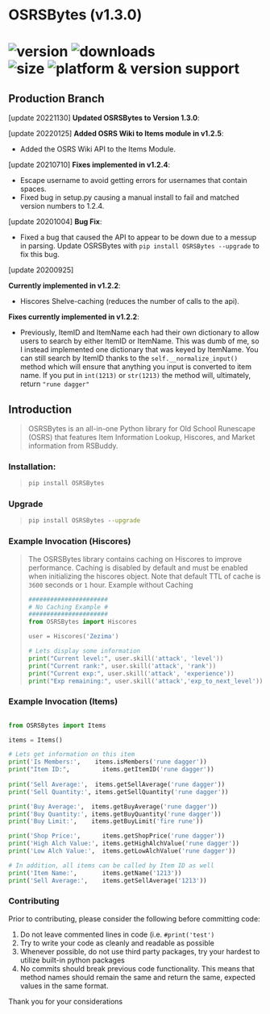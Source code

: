 # OSRSBytes (v1.3.0)
![version](https://img.shields.io/pypi/v/OSRSBytes?style=for-the-badge)
![downloads](https://img.shields.io/pypi/dm/OSRSBytes?style=for-the-badge)<br>
![size](https://img.shields.io/github/languages/code-size/coffee-fueled-deadlines/osrsbytes?style=for-the-badge)
![platform & version support](https://img.shields.io/pypi/pyversions/OSRSBytes?style=for-the-badge)
=======
## Production Branch
[update 20221130]
__Updated OSRSBytes to Version 1.3.0__:

[update 20220125]
__Added OSRS Wiki to Items module in v1.2.5__:
* Added the OSRS Wiki API to the Items Module.

[update 20210710]
__Fixes implemented in v1.2.4__:
* Escape username to avoid getting errors for usernames that contain spaces.
* Fixed bug in setup.py causing a manual install to fail and matched version numbers to 1.2.4.

[update 20201004]
__Bug Fix__:
* Fixed a bug that caused the API to appear to be down due to a messup in parsing.  Update OSRSBytes with `pip install OSRSBytes --upgrade` to fix this bug.

[update 20200925]

__Currently implemented in v1.2.2__:
* Hiscores Shelve-caching (reduces the number of calls to the api).

__Fixes currently implemented in v1.2.2__:
* Previously, ItemID and ItemName each had their own dictionary to allow users to search by either ItemID or ItemName.  This was dumb of me, so I instead implemented one dictionary that was keyed by ItemName.  You can still search by ItemID thanks to the `self.__normalize_input()` method which will ensure that anything you input is converted to item name.  If you put in `int(1213)` or `str(1213)` the method will, ultimately, return `"rune dagger"`

## Introduction
> 
> OSRSBytes is an all-in-one Python library for Old School Runescape (OSRS) that features Item Information Lookup, Hiscores, and Market information from RSBuddy.
 
### Installation:
> ```cmd
> pip install OSRSBytes
> ```

### Upgrade
> ```cmd
> pip install OSRSBytes --upgrade
> ```

### Example Invocation (Hiscores)
> The OSRSBytes library contains caching on Hiscores to improve performance.  Caching is disabled by default and must be enabled when initializing the hiscores object.  Note that default TTL of cache is `3600` seconds or `1` hour.
> Example without Caching
> ```python
> ######################
> # No Caching Example #
> ######################
> from OSRSBytes import Hiscores
> 
> user = Hiscores('Zezima')
> 
> # Lets display some information
> print("Current level:", user.skill('attack', 'level'))
> print("Current rank:", user.skill('attack', 'rank'))
> print("Current exp:", user.skill('attack', 'experience'))
> print("Exp remaining:", user.skill('attack','exp_to_next_level'))
> ```

### Example Invocation (Items)
```python

from OSRSBytes import Items

items = Items()

# Lets get information on this item
print('Is Members:',    items.isMembers('rune dagger'))
print("Item ID:",         items.getItemID('rune dagger'))
    
print('Sell Average:',  items.getSellAverage('rune dagger'))
print('Sell Quantity:', items.getSellQuantity('rune dagger'))

print('Buy Average:',  items.getBuyAverage('rune dagger'))
print('Buy Quantity:', items.getBuyQuantity('rune dagger'))
print('Buy Limit:',    items.getBuyLimit('fire rune'))

print('Shop Price:',      items.getShopPrice('rune dagger'))
print('High Alch Value:', items.getHighAlchValue('rune dagger'))
print('Low Alch Value:',  items.getLowAlchValue('rune dagger'))

# In addition, all items can be called by Item ID as well
print('Item Name:',       items.getName('1213'))
print('Sell Average:',    items.getSellAverage('1213'))
```

### Contributing

Prior to contributing, please consider the following before committing code:

1. Do not leave commented lines in code (i.e. `#print('test')`
1. Try to write your code as cleanly and readable as possible
1. Whenever possible, do not use third party packages, try your hardest to utilize built-in python packages
1. No commits should break previous code functionality.  This means that method names should remain the same and return the same, expected values in the same format.

Thank you for your considerations

